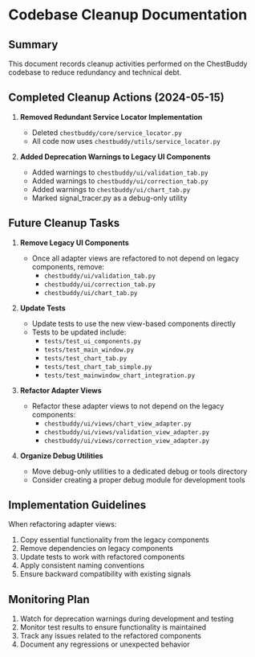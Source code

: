 # Codebase Cleanup Documentation

## Summary

This document records cleanup activities performed on the ChestBuddy codebase to reduce redundancy and technical debt.

## Completed Cleanup Actions (2024-05-15)

1. **Removed Redundant Service Locator Implementation**
   - Deleted `chestbuddy/core/service_locator.py` 
   - All code now uses `chestbuddy/utils/service_locator.py`

2. **Added Deprecation Warnings to Legacy UI Components**
   - Added warnings to `chestbuddy/ui/validation_tab.py`
   - Added warnings to `chestbuddy/ui/correction_tab.py`
   - Added warnings to `chestbuddy/ui/chart_tab.py`
   - Marked signal_tracer.py as a debug-only utility

## Future Cleanup Tasks

1. **Remove Legacy UI Components**
   - Once all adapter views are refactored to not depend on legacy components, remove:
     - `chestbuddy/ui/validation_tab.py`
     - `chestbuddy/ui/correction_tab.py`
     - `chestbuddy/ui/chart_tab.py`

2. **Update Tests**
   - Update tests to use the new view-based components directly
   - Tests to be updated include:
     - `tests/test_ui_components.py`
     - `tests/test_main_window.py`
     - `tests/test_chart_tab.py`
     - `tests/test_chart_tab_simple.py`
     - `tests/test_mainwindow_chart_integration.py`

3. **Refactor Adapter Views**
   - Refactor these adapter views to not depend on the legacy components:
     - `chestbuddy/ui/views/chart_view_adapter.py`
     - `chestbuddy/ui/views/validation_view_adapter.py`
     - `chestbuddy/ui/views/correction_view_adapter.py`

4. **Organize Debug Utilities**
   - Move debug-only utilities to a dedicated debug or tools directory
   - Consider creating a proper debug module for development tools

## Implementation Guidelines

When refactoring adapter views:
1. Copy essential functionality from the legacy components
2. Remove dependencies on legacy components
3. Update tests to work with refactored components
4. Apply consistent naming conventions 
5. Ensure backward compatibility with existing signals

## Monitoring Plan

1. Watch for deprecation warnings during development and testing
2. Monitor test results to ensure functionality is maintained
3. Track any issues related to the refactored components
4. Document any regressions or unexpected behavior 